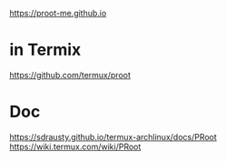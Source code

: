 https://proot-me.github.io


# in Termix
https://github.com/termux/proot

# Doc
https://sdrausty.github.io/termux-archlinux/docs/PRoot
https://wiki.termux.com/wiki/PRoot
